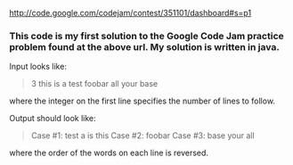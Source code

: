 http://code.google.com/codejam/contest/351101/dashboard#s=p1

### This code is my first solution to the Google Code Jam practice problem found at the above url. My solution is written in java. 

Input looks like:

>3
>this is a test
>foobar
>all your base

where the integer on the first line specifies the number of lines to follow.

Output should look like:

>Case #1: test a is this
>Case #2: foobar
>Case #3: base your all

where the order of the words on each line is reversed.



